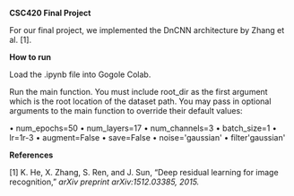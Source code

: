 **CSC420 Final Project**

For our final project, we implemented the DnCNN architecture by Zhang et al. [1].

**How to run**

Load the .ipynb file into Gogole Colab.

Run the main function. You must include root_dir as the first argument which is the root location of the dataset path. You may pass in optional arguments to the main function to override their default values:

• num_epochs=50
• num_layers=17
• num_channels=3
• batch_size=1
• lr=1r-3
• augment=False
• save=False
• noise='gaussian'
• filter'gaussian'


**References**

[1] K. He, X. Zhang, S. Ren, and J. Sun, “Deep residual learning for image recognition,” *arXiv preprint arXiv:1512.03385, 2015.*
